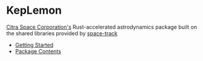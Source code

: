 # KepLemon

[Citra Space Corporation's](https://www.citra.space) Rust-accelerated astrodynamics package built on the shared libraries provided by [space-track](https://www.space-track.org)

- [Getting Started](getting_started.md)
- [Package Contents](submodules/index.md)
